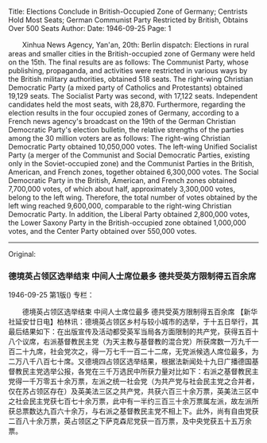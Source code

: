Title: Elections Conclude in British-Occupied Zone of Germany; Centrists Hold Most Seats; German Communist Party Restricted by British, Obtains Over 500 Seats
Author:
Date: 1946-09-25
Page: 1

　　Xinhua News Agency, Yan'an, 20th: Berlin dispatch: Elections in rural areas and smaller cities in the British-occupied zone of Germany were held on the 15th. The final results are as follows: The Communist Party, whose publishing, propaganda, and activities were restricted in various ways by the British military authorities, obtained 518 seats. The right-wing Christian Democratic Party (a mixed party of Catholics and Protestants) obtained 19,129 seats. The Socialist Party was second, with 17,122 seats. Independent candidates held the most seats, with 28,870. Furthermore, regarding the election results in the four occupied zones of Germany, according to a French news agency's broadcast on the 19th of the German Christian Democratic Party's election bulletin, the relative strengths of the parties among the 30 million voters are as follows: The right-wing Christian Democratic Party obtained 10,050,000 votes. The left-wing Unified Socialist Party (a merger of the Communist and Social Democratic Parties, existing only in the Soviet-occupied zone) and the Communist Parties in the British, American, and French zones, together obtained 6,300,000 votes. The Social Democratic Party in the British, American, and French zones obtained 7,700,000 votes, of which about half, approximately 3,300,000 votes, belong to the left wing. Therefore, the total number of votes obtained by the left wing reached 9,600,000, comparable to the right-wing Christian Democratic Party. In addition, the Liberal Party obtained 2,800,000 votes, the Lower Saxony Party in the British-occupied zone obtained 1,000,000 votes, and the Center Party obtained over 550,000 votes.



<hr /> 

Original: 


### 德境英占领区选举结束  中间人士席位最多  德共受英方限制得五百余席

1946-09-25
第1版()
专栏：

　　德境英占领区选举结束
    中间人士席位最多
    德共受英方限制得五百余席
    【新华社延安廿日电】柏林讯：德境英占领区乡村与较小城市的选举，于十五日举行，其最后结果如下：在出版宣传及活动都受英军当局各方面限制的共产党，获得五百十八个议席，右派基督教民主党（为天主教与基督教的混合党）所获席数一万九千一百二十九席，社会党次之，得一万七千一百二十二席，无党派候选人席位最多，为二万八千八百七十席。又德境四占领区选举结果，根据法新闻处十九日广播德国基督教民主党选举公报，各党在三千万选民中所获力量对比如下：右派之基督教民主党得一千万零五十余万票，左派之统一社会党（为共产党与社会民主党之合并者，仅在苏占领区存在）及英美法三区之共产党，共获六百三十余万票，英美法三区中之社会民主党获七百七十余万票，此中有一半约三百三十余万票属左派，故左派所获总票数达九百六十余万，与右派之基督教民主党不相上下。此外，尚有自由党获二百八十余万票，英占领区之下萨克森尼党获一百万票，及中央党获五十五万余票。
